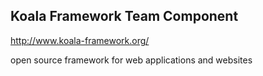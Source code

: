 
## Koala Framework Team Component

http://www.koala-framework.org/

open source framework for web applications and websites
